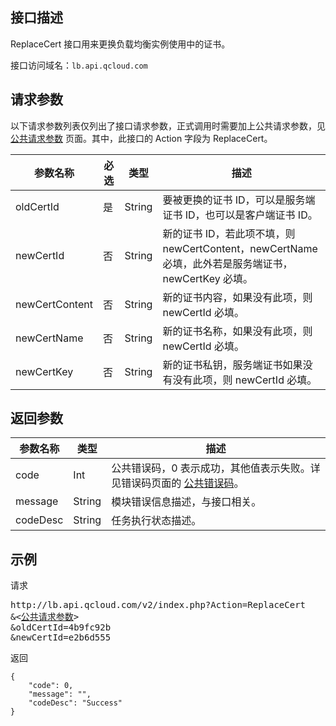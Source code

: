 ## 接口描述
ReplaceCert 接口用来更换负载均衡实例使用中的证书。
 
接口访问域名：`lb.api.qcloud.com`


## 请求参数

以下请求参数列表仅列出了接口请求参数，正式调用时需要加上公共请求参数，见 [公共请求参数](/document/product/214/1527) 页面。其中，此接口的 Action 字段为 ReplaceCert。
 
|参数名称|必选|类型|描述|
|----------------------|-----------------|------------------|-------------------|
|oldCertId|是|String|要被更换的证书 ID，可以是服务端证书 ID，也可以是客户端证书 ID。|
|newCertId|否|String|新的证书 ID，若此项不填，则 newCertContent，newCertName 必填，此外若是服务端证书，newCertKey 必填。|
|newCertContent|否|String|新的证书内容，如果没有此项，则 newCertId 必填。|
|newCertName|否|String|新的证书名称，如果没有此项，则 newCertId 必填。|
|newCertKey|否|String|新的证书私钥，服务端证书如果没有没有此项，则 newCertId 必填。|


## 返回参数
 
 
|参数名称|类型|描述|
|-------|---|---------------|
|code|Int|公共错误码，0 表示成功，其他值表示失败。详见错误码页面的 [公共错误码](/document/api/214/1530)。|
|message|String|模块错误信息描述，与接口相关。|
|codeDesc|String|任务执行状态描述。|

## 示例
 
请求
<pre>
http://lb.api.qcloud.com/v2/index.php?Action=ReplaceCert
&<<a href="/document/product/213/15692">公共请求参数</a>>
&oldCertId=4b9fc92b
&newCertId=e2b6d555
</pre>
返回
```
{
    "code": 0,
    "message": "",
    "codeDesc": "Success"
}

```

